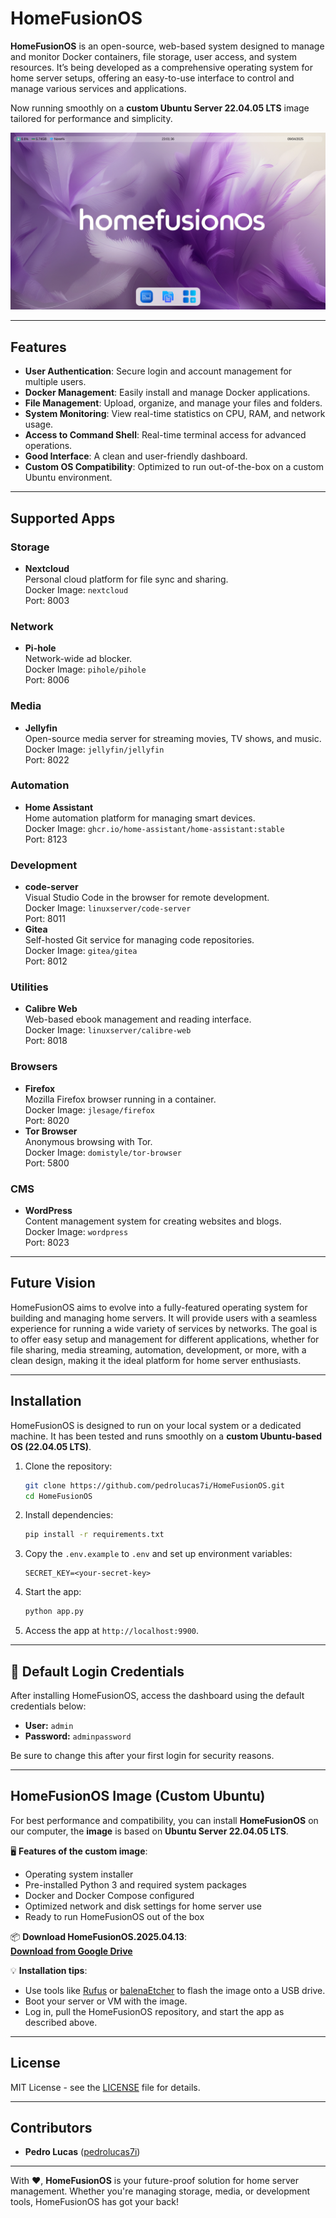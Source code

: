 # HomeFusionOS

**HomeFusionOS** is an open-source, web-based system designed to manage and monitor Docker containers, file storage, user access, and system resources. It’s being developed as a comprehensive operating system for home server setups, offering an easy-to-use interface to control and manage various services and applications.

Now running smoothly on a **custom Ubuntu Server 22.04.05 LTS** image tailored for performance and simplicity.

![HomefusionOS Dashboard](screenshots/dashboard.png)

---

## Features

- **User Authentication**: Secure login and account management for multiple users.
- **Docker Management**: Easily install and manage Docker applications.
- **File Management**: Upload, organize, and manage your files and folders.
- **System Monitoring**: View real-time statistics on CPU, RAM, and network usage.
- **Access to Command Shell**: Real-time terminal access for advanced operations.
- **Good Interface**: A clean and user-friendly dashboard.
- **Custom OS Compatibility**: Optimized to run out-of-the-box on a custom Ubuntu environment.

---

## Supported Apps

### **Storage**
- **Nextcloud**  
  Personal cloud platform for file sync and sharing.  
  Docker Image: `nextcloud`  
  Port: 8003

### **Network**
- **Pi-hole**  
  Network-wide ad blocker.  
  Docker Image: `pihole/pihole`  
  Port: 8006

### **Media**
- **Jellyfin**  
  Open-source media server for streaming movies, TV shows, and music.  
  Docker Image: `jellyfin/jellyfin`  
  Port: 8022

### **Automation**
- **Home Assistant**  
  Home automation platform for managing smart devices.  
  Docker Image: `ghcr.io/home-assistant/home-assistant:stable`  
  Port: 8123

### **Development**
- **code-server**  
  Visual Studio Code in the browser for remote development.  
  Docker Image: `linuxserver/code-server`  
  Port: 8011
- **Gitea**  
  Self-hosted Git service for managing code repositories.  
  Docker Image: `gitea/gitea`  
  Port: 8012

### **Utilities**
- **Calibre Web**  
  Web-based ebook management and reading interface.  
  Docker Image: `linuxserver/calibre-web`  
  Port: 8018

### **Browsers**
- **Firefox**  
  Mozilla Firefox browser running in a container.  
  Docker Image: `jlesage/firefox`  
  Port: 8020
- **Tor Browser**  
  Anonymous browsing with Tor.  
  Docker Image: `domistyle/tor-browser`  
  Port: 5800

### **CMS**
- **WordPress**  
  Content management system for creating websites and blogs.  
  Docker Image: `wordpress`  
  Port: 8023

---

## Future Vision

HomeFusionOS aims to evolve into a fully-featured operating system for building and managing home servers. It will provide users with a seamless experience for running a wide variety of services by networks. The goal is to offer easy setup and management for different applications, whether for file sharing, media streaming, automation, development, or more, with a clean design, making it the ideal platform for home server enthusiasts.

---

## Installation

HomeFusionOS is designed to run on your local system or a dedicated machine. It has been tested and runs smoothly on a **custom Ubuntu-based OS (22.04.05 LTS)**.

1. Clone the repository:
    ```bash
    git clone https://github.com/pedrolucas7i/HomeFusionOS.git
    cd HomeFusionOS
    ```

2. Install dependencies:
    ```bash
    pip install -r requirements.txt
    ```

3. Copy the `.env.example` to `.env` and set up environment variables:
    ```
    SECRET_KEY=<your-secret-key>
    ```

4. Start the app:
    ```bash
    python app.py
    ```

5. Access the app at `http://localhost:9900`.

---

## 🔐 Default Login Credentials

After installing HomeFusionOS, access the dashboard using the default credentials below:

- **User:** `admin`  
- **Password:** `adminpassword`

Be sure to change this after your first login for security reasons.

---

## HomeFusionOS Image (Custom Ubuntu)

For best performance and compatibility, you can install **HomeFusionOS** on our computer, the **image** is based on **Ubuntu Server 22.04.05 LTS**.

🖥️ **Features of the custom image**:
- Operating system installer
- Pre-installed Python 3 and required system packages
- Docker and Docker Compose configured
- Optimized network and disk settings for home server use
- Ready to run HomeFusionOS out of the box

📦 **Download HomeFusionOS.2025.04.13**:  
**[Download from Google Drive](https://drive.google.com/file/d/1cGTUdlbTrIaCYddV9DbDfrewmX7_3XtV/view?usp=drive_link)**

💡 **Installation tips**:
- Use tools like [Rufus](https://rufus.ie) or [balenaEtcher](https://www.balena.io/etcher/) to flash the image onto a USB drive.
- Boot your server or VM with the image.
- Log in, pull the HomeFusionOS repository, and start the app as described above.

---

## License

MIT License - see the [LICENSE](LICENSE) file for details.

---

## Contributors

- **Pedro Lucas** ([pedrolucas7i](https://github.com/pedrolucas7i))

---

With ❤️, **HomeFusionOS** is your future-proof solution for home server management. Whether you're managing storage, media, or development tools, HomeFusionOS has got your back!
